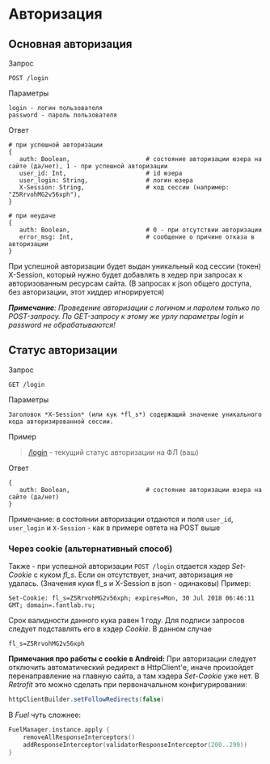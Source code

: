 # Авторизация

## Основная авторизация
Запрос
```
POST /login
```

Параметры
```
login - логин пользователя
password - пароль пользователя
```

Ответ
```
# при успешной авторизации
{ 
   auth: Boolean,                     # состояние авторизации юзера на сайте (да/нет), 1 - при успешной авторизации
   user_id: Int,                      # id юзера
   user_login: String,                # логин юзера
   X-Session: String,                 # код сессии (например: "Z5RrvohMG2v56xph"),
}

# при неудаче
{
   auth: Boolean,                     # 0 - при отсутствии авторизации
   error_msg: Int,                    # сообщение о причине отказа в авторизации
}
```

При успешной авторизации будет выдан уникальный код сессии (токен) X-Session, который нужно будет добавлять в хедер при запросах к авторизованным ресурсам сайта. (В запросах к json общего доступа, без авторизации, этот хиддер игнорируется)

_**Примечание**: Проведение авторизации с логином и паролем только по POST-запросу. По GET-запросу к этому же урлу параметры login и password не обрабатываются!_



## Статус авторизации

Запрос
```
GET /login
```

Параметры
```
Заголовок *X-Session* (или кук *fl_s*) содержащий значение уникального кода авторизированной сессии.
```

Пример
> [/login](https://api.fantlab.ru/login) - текущий статус авторизации на ФЛ (ваш)

Ответ
```
{
   auth: Boolean,                     # состояние авторизации юзера на сайте (да/нет)
}
```
Примечание: в состоянии авторизации отдаются и поля `user_id`, `user_login` и `X-Session` - как в примере овтета на POST выше



### Через cookie (альтернативный способ)

Также - при успешной авторизации `POST /login` отдается хэдер *Set-Cookie* с куком *fl_s*. Если он отсутствует, значит, авторизация не удалась. (Значения куки fl_s и X-Session в json - одинаковы)
Пример:
```
Set-Cookie: fl_s=Z5RrvohMG2v56xph; expires=Mon, 30 Jul 2018 06:46:11 GMT; domain=.fantlab.ru;
```
Срок валидности данного кука равен 1 году. Для подписи запросов следует подставлять его в хэдер _Cookie_. В данном случае
```
fl_s=Z5RrvohMG2v56xph
```

**Примечания про работы с cookie в Android:** При авторизации следует отключить автоматический редирект в HttpClient'е, иначе произойдет перенаправление на главную сайта, а там хэдера _Set-Cookie_ уже нет. В _Retrofit_ это можно сделать при первоначальном конфигурировании:
```java
httpClientBuilder.setFollowRedirects(false)
```
В _Fuel_ чуть сложнее:
```kotlin
FuelManager.instance.apply {
    removeAllResponseInterceptors()
    addResponseInterceptor(validatorResponseInterceptor(200..299))
}
```
